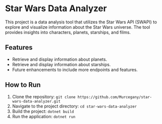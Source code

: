 # Star Wars Data Analyzer

This project is a data analysis tool that utilizes the Star Wars API (SWAPI) to explore and visualize information about the Star Wars universe. The tool provides insights into characters, planets, starships, and films.

## Features

- Retrieve and display information about planets.
- Retrieve and display information about starships.
- Future enhancements to include more endpoints and features.

## How to Run

1. Clone the repository: `git clone https://github.com/Murcegany/star-wars-data-analyzer.git`
2. Navigate to the project directory: `cd star-wars-data-analyzer`
3. Build the project: `dotnet build`
4. Run the application: `dotnet run`
